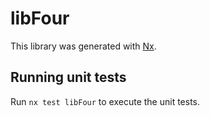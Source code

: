 # libFour

This library was generated with [Nx](https://nx.dev).

## Running unit tests

Run `nx test libFour` to execute the unit tests.

